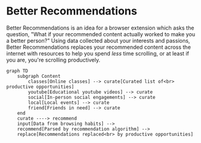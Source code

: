 # Better Recommendations
Better Recommendations is an idea for a browser extension which asks the question, "What if your recommended content actually worked to make you a better person?" Using data collected about your interests and passions, Better Recommendations replaces your recommended content across the internet with resources to help you spend *less* time scrolling, or at least if you are, you're scrolling productively.

```mermaid
graph TD
    subgraph Content
        classes[Online classes] --> curate[Curated list of<br> productive opportunities]
        youtube[Educational youtube videos] --> curate
        social[In-person social engagements] --> curate
        local[Local events] --> curate
        friend[Friends in need] --> curate
    end
    curate ----> recommend
    input[Data from browsing habits] -->
    recommend[Parsed by recommendation algorithm] -->
    replace[Recommendations replaced<br> by productive opportunities]
```